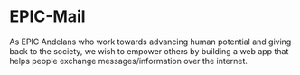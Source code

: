 # EPIC-Mail
As EPIC Andelans who work towards advancing human potential and giving back to the society, we wish to empower others by building a web app that helps people exchange messages/information over the internet.
